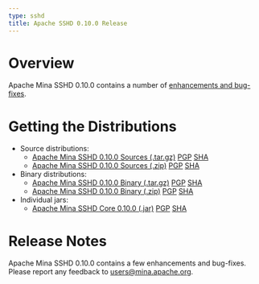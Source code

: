 ```yaml
---
type: sshd
title: Apache SSHD 0.10.0 Release
---
```


# Overview

Apache Mina SSHD 0.10.0 contains a number of [enhancements and bug-fixes](https://issues.apache.org/jira/secure/ReleaseNote.jspa?projectId=12310849&version=12324784).

# Getting the Distributions

* Source distributions:
    * [Apache Mina SSHD 0.10.0 Sources (.tar.gz)](https://archive.apache.org/dist/mina/sshd/0.10.0/apache-sshd-0.10.0-src.tar.gz) [PGP](https://archive.apache.org/dist/mina/sshd/0.10.0/apache-sshd-0.10.0-src.tar.gz.asc) [SHA](https://archive.apache.org/dist/mina/sshd/0.10.0/apache-sshd-0.10.0-src.tar.gz.sha1) 
    * [Apache Mina SSHD 0.10.0 Sources (.zip)](https://archive.apache.org/dist/mina/sshd/0.10.0/apache-sshd-0.10.0-src.zip) [PGP](https://archive.apache.org/dist/mina/sshd/0.10.0/apache-sshd-0.10.0-src.zip.asc) [SHA](https://archive.apache.org/dist/mina/sshd/0.10.0/apache-sshd-0.10.0-src.zip.sha1) 
* Binary distributions:
    * [Apache Mina SSHD 0.10.0 Binary (.tar.gz)](https://archive.apache.org/dist/mina/sshd/0.10.0/dist/apache-sshd-0.10.0.tar.gz) [PGP](https://archive.apache.org/dist/mina/sshd/0.10.0/dist/apache-sshd-0.10.0.tar.gz.asc) [SHA](https://archive.apache.org/dist/mina/sshd/0.10.0/dist/apache-sshd-0.10.0.tar.gz.sha1) 
    * [Apache Mina SSHD 0.10.0 Binary (.zip)](https://archive.apache.org/dist/mina/sshd/0.10.0/dist/apache-sshd-0.10.0.zip) [PGP](https://archive.apache.org/dist/mina/sshd/0.10.0/dist/apache-sshd-0.10.0.zip.asc) [SHA](https://archive.apache.org/dist/mina/sshd/0.10.0/dist/apache-sshd-0.10.0.zip.sha1) 
* Individual jars:
    * [Apache Mina SSHD Core 0.10.0 (.jar)](https://archive.apache.org/dist/mina/sshd/0.10.0/dist/sshd-core-0.10.0.jar) [PGP](https://archive.apache.org/dist/mina/sshd/0.10.0/dist/sshd-core-0.10.0.jar.asc) [SHA](https://archive.apache.org/dist/mina/sshd/0.10.0/dist/sshd-core-0.10.0.jar.sha1) 

# Release Notes

Apache Mina SSHD 0.10.0 contains a few enhancements and bug-fixes.
Please report any feedback to [users@mina.apache.org](mailto:users@mina.apache.org).
